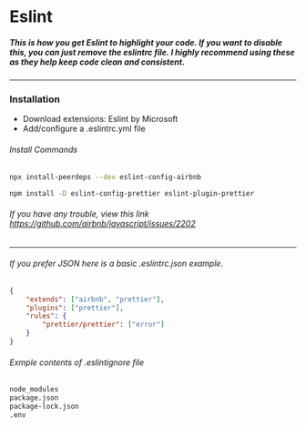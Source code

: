 
# Eslint
##### This is how you get Eslint to highlight your code. If you want to disable this, you can just remove the eslintrc file. I highly recommend using these as they help keep code clean and consistent.

***
### Installation
* Download extensions: Eslint by Microsoft
* Add/configure a .eslintrc.yml file

###### Install Commands
```bash
npx install-peerdeps --dev eslint-config-airbnb

npm install -D eslint-config-prettier eslint-plugin-prettier
```

###### If you have any trouble, view this link https://github.com/airbnb/javascript/issues/2202

***


###### If you prefer JSON here is a basic .eslintrc.json example.
```json
{
    "extends": ["airbnb", "prettier"],
    "plugins": ["prettier"],
    "rules": {
        "prettier/prettier": ["error"]
    }
}
```

###### Exmple contents of .eslintignore file
```sh
node_modules
package.json
package-lock.json
.env
```